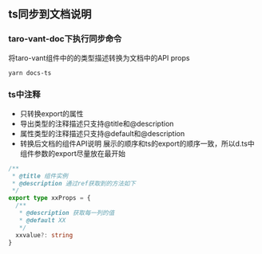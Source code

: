 ## ts同步到文档说明

### taro-vant-doc下执行同步命令

将taro-vant组件中的的类型描述转换为文档中的API props

```bash
yarn docs-ts
```

### ts中注释
- 只转换export的属性
- 导出类型的注释描述只支持@title和@description
- 属性类型的注释描述只支持@default和@description
- 转换后文档的组件API说明 展示的顺序和ts的export的顺序一致，所以d.ts中组件参数的export尽量放在最开始
```ts
/**
 * @title 组件实例
 * @description 通过ref获取到的方法如下
 */
export type xxProps = {
  /**
   * @description 获取每一列的值
   * @default XX
   */
  xxvalue?: string
}
```
